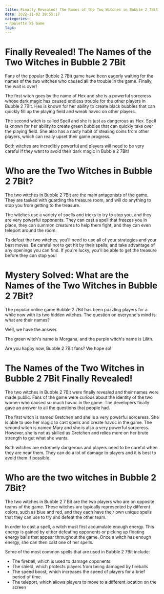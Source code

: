 ```yaml
---
title: Finally Revealed! The Names of the Two Witches in Bubble 2 7Bit 
date: 2022-11-02 20:55:17
categories:
- Roulette X5 Game
tags:
---
```



#  Finally Revealed! The Names of the Two Witches in Bubble 2 7Bit 

Fans of the popular Bubble 2 7Bit game have been eagerly waiting for the names of the two witches who caused all the trouble in the game. Finally, the wait is over!

The first witch goes by the name of Hex and she is a powerful sorceress whose dark magic has caused endless trouble for the other players in Bubble 2 7Bit. Hex is known for her ability to create black bubbles that can quickly fill up the playing field and wreak havoc on other players.

The second witch is called Spell and she is just as dangerous as Hex. Spell is known for her ability to create green bubbles that can quickly take over the playing field. She also has a nasty habit of stealing coins from other players, which can really upset their game progress.

Both witches are incredibly powerful and players will need to be very careful if they want to avoid their dark magic in Bubble 2 7Bit!

#  Who are the Two Witches in Bubble 2 7Bit? 

The two witches in Bubble 2 7Bit are the main antagonists of the game. They are tasked with guarding the treasure room, and will do anything to stop you from getting to the treasure.

The witches use a variety of spells and tricks to try to stop you, and they are very powerful opponents. They can cast a spell that freezes you in place, they can summon creatures to help them fight, and they can even teleport around the room.

To defeat the two witches, you'll need to use all of your strategies and your best moves. Be careful not to get hit by their spells, and take advantage of any openings you can find. If you're lucky, you'll be able to get the treasure before they can stop you!

#  Mystery Solved: What are the Names of the Two Witches in Bubble 2 7Bit?

The popular online game Bubble 2 7Bit has been puzzling players for a while now with its two hidden witches. The question on everyone's mind is: what are their names?

Well, we have the answer.

The green witch's name is Morgana, and the purple witch's name is Lilith.

Are you happy now, Bubble 2 7Bit fans? We hope so!

#  The Names of the Two Witches in Bubble 2 7Bit Finally Revealed! 

The two witches in Bubble 2 7Bit were finally revealed and their names were made public. Fans of the game were curious about the identity of the two women who caused so much havoc in the game. The developers finally gave an answer to all the questions that people had.

The first witch is named Gretchen and she is a very powerful sorceress. She is able to use her magic to cast spells and create havoc in the game. The second witch is named Mary and she is also a very powerful sorceress. However, she is not as skilled as Gretchen and relies more on her brute strength to get what she wants.

Both witches are extremely dangerous and players need to be careful when they are near them. They can do a lot of damage to players and it is best to avoid them if possible.

#  Who are the two witches in Bubble 2 7Bit?

The two witches in Bubble 2 7 Bit are the two players who are on opposite teams of the game. These witches are typically represented by different colors, such as blue and red, and they each have their own unique spells that they can use to try and defeat the other team.

In order to cast a spell, a witch must first accumulate enough energy. This energy is gained by either defeating opponents or picking up floating energy balls that appear throughout the game. Once a witch has enough energy, she can then cast one of her spells.

Some of the most common spells that are used in Bubble 2 7Bit include:

* The fireball, which is used to damage opponents
* The shield, which protects players from being damaged by fireballs
* The speed boost, which increases the speed of players for a brief period of time
* The teleport, which allows players to move to a different location on the screen